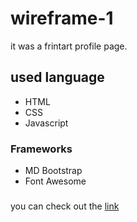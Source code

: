 # wireframe-1
it was a frintart profile page. 
## used language 
- HTML
- CSS
- Javascript 

### Frameworks 
- MD Bootstrap
- Font Awesome
###
you can check out the [link](https://github.com/Jagrati1213/wireframe-1/)
